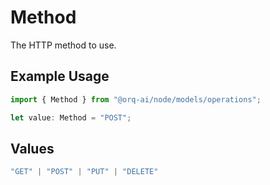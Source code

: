 # Method

The HTTP method to use.

## Example Usage

```typescript
import { Method } from "@orq-ai/node/models/operations";

let value: Method = "POST";
```

## Values

```typescript
"GET" | "POST" | "PUT" | "DELETE"
```